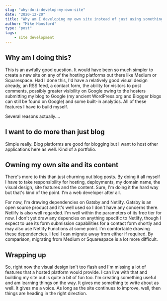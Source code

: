 ```yaml
---
slug: "why-do-i-develop-my-own-site"
date: "2020-12-20"
title: "Why am I developing my own site instead of just using something like Squarespace?"
author: "Mike Hansford"
type: "post"
tags:
    - site development
---
```

## Why am I doing this?
This is an awfully good question. It would have been so much simpler to create a new site on any of the hosting platforms out there like Medium or Squarespace. Had I done this, I'd have a relatively good visual design already, an RSS feed, a contact form, the ability for visitors to post comments, possibly greater visibility on Google owing to the hosters submitting my blog to Google (my ancient WordPress.org and Blogger blogs can still be found on Google) and some built-in analytics. All of these features I have to build myself.

Several reasons actually....

## I want to do more than just blog
Simple really. Blog platforms are good for blogging but I want to host other applications here as well. Kind of a portfolio.

## Owning my own site and its content
There's more to this than just churning out blog posts. By doing it all myself I have to take responsibility for hosting, deployments, my domain name, the visual design, site features and the content. Sure, I'm doing it the hard way but that's kind of the point. I'm a web developer after all. 

For now, I'm drawing dependencies on Gatsby and Netlify. Gatsby is an open source product and it's well used so I don't have any concerns there. Netlify is also well regarded. I'm well within the parameters of its free tier for now. I don't yet draw any depencies on anything specific to Netlify, though I expect to use its form submission capabilities for a contact form shortly and may also use Netlify Functions at some point. I'm comfortable drawing these dependencies. I feel I can migrate away from either if required. By comparison, migrating from Medium or Squarespace is a lot more difficult.

## Wrapping up
So, right now the visual design isn't too flash and I'm missing a lot of features that a hosted platform would provide. I can live with that and building my site out is quite a bit of fun too. I'm creating something useful and am learning things on the way. It gives me something to write about as well. It gives me a voice. As long as the site continues to improve, well, then things are heading in the right direction.
